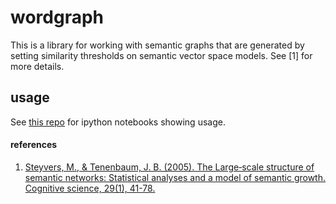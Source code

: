 # wordgraph

This is a library for working with semantic graphs that are generated by
setting similarity thresholds on semantic vector space models. See [1] for
more details.


## usage

See [this repo](https://github.com/andreiamatuni/wordgraph_notebook) for
ipython notebooks showing usage.




#### references

1. [Steyvers, M., & Tenenbaum, J. B. (2005). The Large‐scale structure of
semantic networks: Statistical analyses and a model of semantic growth.
Cognitive science, 29(1), 41-78.](http://web.mit.edu/cocosci/Papers/03nSteyvers.pdf)